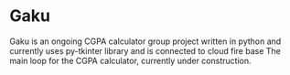 # Gaku
Gaku is an ongoing CGPA calculator group project written in python and currently uses py-tkinter library and is connected to cloud fire base
The main loop for the CGPA calculator, currently under construction.
